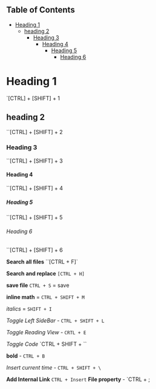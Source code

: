 ## Table of Contents

- [Heading 1](#heading\1)
  - [heading 2](#heading\2)
    - [Heading 3](#Heading\3)
      - [Heading 4](#Heading\4)
        - [Heading 5](#Heading\5)
          - [Heading 6](#Heading\6)



# Heading 1
`[CTRL] + [SHIFT] + 1 
## heading 2
``[CTRL] + [SHIFT] + 2

### Heading 3
``[CTRL] + [SHIFT] + 3

#### Heading 4
``[CTRL] + [SHIFT] + 4

##### Heading 5
``[CTRL] + [SHIFT] + 5


###### Heading 6
``[CTRL] + [SHIFT] + 6

**Search all files**
``[CTRL + F]`



**Search and replace**
`[CTRL + H]`


**save file**
`CTRL + S` = save


**inline math** = 
`CTRL + SHIFT + M`

*italics* = `SHIFT + I`

*Toggle Left SideBar* - `CTRL + SHIFT + L`

*Toggle Reading View* - `CRTL + E`

*Toggle Code* `CTRL + SHIFT + \``

**bold** - `CTRL + B`

*Insert current time* - `CTRL + SHIFT + \`

**Add Internal Link** `CTRL + Insert`
**File property** - `CTRL + ;



